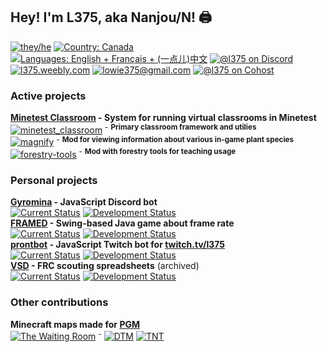 ## Hey! I'm L375, aka Nanjou/N! 🖨️

[![they/he][pronouns]][pronouns]
[![Country: Canada][country]][country]
[![Languages: English + Français + (一点儿)中文][lang]][lang]
[![@l375 on Discord][discord]](https://discord.gg/Bsaz4r7)  
[![l375.weebly.com][website]](https://l375.weebly.com)
[![lowie375@gmail.com][email]](mailto:lowie375@gmail.com)
[![@l375 on Cohost][cohost]](https://www.cohost.org/l375)

### Active projects

**[Minetest Classroom](https://github.com/ubc-minetest-classroom/minetest_classroom) - System for running virtual classrooms in Minetest**  
[![minetest_classroom][mtc-mtc]](https://github.com/ubc-minetest-classroom/minetest_classroom) <sup>-</sup> <sup>**Primary classroom framework and utilies**</sup>  
[![magnify][mag-mtc]](https://github.com/ubc-minetest-classroom/magnify) <sup>-</sup> <sup>**Mod for viewing information about various in-game plant species**</sup>  
[![forestry-tools][for-mtc]](https://github.com/ubc-minetest-classroom/forestry-tools) <sup>-</sup> <sup>**Mod with forestry tools for teaching usage**</sup>  


### Personal projects

**[Gyromina](https://github.com/lowie375/gyromina) - JavaScript Discord bot**  
[![Current Status][gyr-now]][gyr-now]
[![Development Status][gyr-dev]][gyr-dev]  
**[FRAMED](https://github.com/lowie375/framed) - Swing-based Java game about frame rate**  
[![Current Status][frm-now]][frm-now]
[![Development Status][frm-dev]][frm-dev]  
**[prontbot](https://github.com/lowie375/prontbot) - JavaScript Twitch bot for [twitch.tv/l375](https://twitch.tv/l375)**  
[![Current Status][pbt-now]][pbt-now]
[![Development Status][pbt-dev]][pbt-dev]  
**[VSD](https://github.com/lowie375/vsd) - FRC scouting spreadsheets** (archived)  
[![Current Status][vsd-now]][vsd-now]
[![Development Status][vsd-dev]][vsd-dev]

### Other contributions

**Minecraft maps made for [PGM](https://github.com/PGMDev/PGM)**  
[![The Waiting Room][pgm-twr-ver]][pgm-twr] <sup>-</sup> [![DTM](https://img.shields.io/badge/-DTM-blueviolet)][pgm-twr-xml] [![TNT](https://img.shields.io/badge/-TNT-red)][pgm-twr-xml]

<!-- Badges -->
[pronouns]: https://img.shields.io/badge/pronouns-they%2Fhe-e34fcd
[country]: https://img.shields.io/badge/country-canada-f24040
[lang]: https://img.shields.io/badge/languages-en%2Ffr%2Fzh-f39316
[discord]: https://img.shields.io/badge/discord%20(casual)-%40l375-%235865F2
[cohost]: https://img.shields.io/badge/cohost%20(casual)-%40l375-%2383254F
[website]: https://img.shields.io/badge/website-l375.weebly.com-009663
[email]: https://img.shields.io/badge/email-lowie375%40gmail.com-b84de6

[mtc-mtc]: https://img.shields.io/badge/minetest__classroom-active%20developer-brightgreen
[mag-mtc]: https://img.shields.io/badge/magnify-contributor-blueviolet
[for-mtc]: https://img.shields.io/badge/forestry--tools-contributor-blueviolet

[pgm-twr]: https://github.com/OvercastCommunity/CommunityMaps/tree/master/dtcm/standard/the_waiting_room
[pgm-twr-xml]: https://github.com/OvercastCommunity/CommunityMaps/tree/master/dtcm/standard/the_waiting_room/map.xml
[pgm-twr-ver]: https://img.shields.io/badge/dynamic/xml?url=https%3A%2F%2Fraw.githubusercontent.com%2FOvercastCommunity%2FCommunityMaps%2Fmaster%2Fdtcm%2Fstandard%2Fthe_waiting_room%2Fmap.xml&query=%2F%2Fmap%2Fversion&prefix=v&label=The%20Waiting%20Room

[pgm-dtm]: https://img.shields.io/badge/DTM-blueviolet
[pgm-tnt]: https://img.shields.io/badge/TNT-redviolet

[gyr-now]: https://img.shields.io/badge/currently-online-brightgreen
[frm-now]: https://img.shields.io/badge/currently-public-brightgreen
[pbt-now]: https://img.shields.io/badge/currently-offline-lightgrey
[vsd-now]: https://img.shields.io/badge/currently-archived-blueviolet
[gyr-dev]: https://img.shields.io/badge/development-low%20priority%3B%20in%20progress%20(v1.3.0--alpha)-yellowgreen
[frm-dev]: https://img.shields.io/badge/development-paused%20(indev.5)-lightgrey
[pbt-dev]: https://img.shields.io/badge/development-paused%20(early%20indev)-lightgrey
[vsd-dev]: https://img.shields.io/badge/development-complete%3B%20working%20on%20docs-blue

